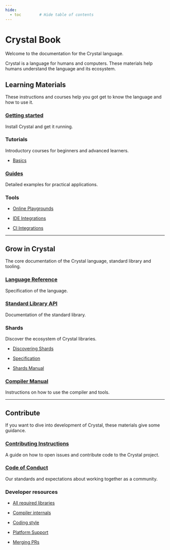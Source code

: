 ```yaml
---
hide:
  - toc        # Hide table of contents
---
```


# Crystal Book

Welcome to the documentation for the Crystal language.

Crystal is a language for humans and computers. These materials help humans understand the language and its ecosystem.

## Learning Materials

These instructions and courses help you got get to know the language and how to use it.

<div class="cards" markdown="1">
  <div class="card" markdown="1">

### [Getting started](getting_started/README.md)
Install Crystal and get it running.

  </div>
  <div class="card" markdown="1">

### Tutorials
Introductory courses for beginners and advanced learners.

* [Basics](tutorials/basics/README.md)

  </div>
  <div class="card" markdown="1">

### [Guides](guides/README.md)
Detailed examples for practical applications.

  </div>
  <div class="card" markdown="1">

### Tools

* [Online Playgrounds](https://github.com/crystal-lang/crystal/wiki/Online-playgrounds)
* [IDE Integrations](https://github.com/veelenga/awesome-crystal#editor-plugins)
* [CI Integrations](guides/ci/README.md)

  </div>
</div>

---

## Grow in Crystal

The core documentation of the Crystal language, standard library and tooling.

<div class="cards" markdown="1">
  <div class="card" markdown="1">

### [Language Reference](syntax_and_semantics/README.md)
Specification of the language.

  </div>
  <div class="card" markdown="1">

### [Standard Library API](https://crystal-lang.org/api)
Documentation of the standard library.

  </div>
  <div class="card" markdown="1">

### Shards
Discover the ecosystem of Crystal libraries.

* [Discovering Shards](https://crystal-lang.org/community/#shards)
* [Specification](https://github.com/crystal-lang/shards/blob/master/docs/shard.yml.adoc)
* [Shards Manual](the_shards_command/README.md)

  </div>
  <div class="card" markdown="1">

### [Compiler Manual](using_the_compiler/README.md)
Instructions on how to use the compiler and tools.

  </div>
</div>

---

## Contribute

If you want to dive into development of Crystal, these materials give some guidance.

<div class="cards" markdown="1">
  <div class="card" markdown="1">

### [Contributing Instructions](https://github.com/crystal-lang/crystal/blob/master/CONTRIBUTING.md)
A guide on how to open issues and contribute code to the Crystal project.

  </div>
  <div class="card" markdown="1">

### [Code of Conduct](https://github.com/crystal-lang/crystal/blob/master/CODE_OF_CONDUCT.md)
Our standards and expectations about working together as a community.

  </div>
  <div class="card" markdown="1">

### Developer resources

* [All required libraries](https://github.com/crystal-lang/crystal/wiki/All-required-libraries)
* [Compiler internals](https://github.com/crystal-lang/crystal/wiki/Compiler-internals)
* [Coding style](conventions/coding_style.md)
* [Platform Support](platform_support.md)
* [Merging PRs](https://github.com/crystal-lang/crystal/wiki/Merging-PRs)

  </div>
</div>
